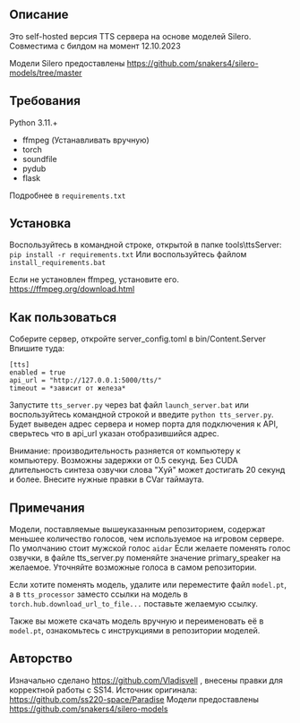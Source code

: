 ## Описание
Это self-hosted версия TTS сервера на основе моделей Silero. Совместима с билдом на момент 12.10.2023

Модели Silero предоставлены https://github.com/snakers4/silero-models/tree/master


## Требования

Python 3.11.+

- ffmpeg (Устанавливать вручную)
- torch
- soundfile
- pydub
- flask

Подробнее в `requirements.txt`

## Установка

Воспользуйтесь в командной строке, открытой в папке tools\ttsServer: `pip install -r requirements.txt`
Или воспользуйтесь файлом `install_requirements.bat`

Если не установлен ffmpeg, установите его. https://ffmpeg.org/download.html

## Как пользоваться

Соберите сервер, откройте server_config.toml в bin/Content.Server
Впишите туда:
```
[tts]
enabled = true
api_url = "http://127.0.0.1:5000/tts/"
timeout = *зависит от железа*
```

Запустите `tts_server.py` через bat файл `launch_server.bat` или воспользуйтесь командной строкой и введите `python tts_server.py`.
Будет выведен адрес сервера и номер порта для подключения к API, сверьтесь что в api_url указан отобразившийся адрес.

Внимание: производительность разняется от компьютеру к компьютеру. Возможны задержки от 0.5 секунд.
Без CUDA длительность синтеза озвучки слова "Хуй" может достигать 20 секунд и более. Внесите нужные правки в CVar таймаута.

## Примечания

Модели, поставляемые вышеуказанным репозиторием, содержат меньшее количество голосов, чем используемое на игровом сервере.
По умолчанию стоит мужской голос `aidar`
Если желаете поменять голос озвучки, в файле tts_server.py поменяйте значение primary_speaker на желаемое.
Уточняйте возможные голоса в самом репозитории.

Если хотите поменять модель, удалите или переместите файл `model.pt`, а в `tts_processor` заместо ссылки на модель в `torch.hub.download_url_to_file...`
поставьте желаемую ссылку.

Также вы можете скачать модель вручную и переименовать её в `model.pt`, ознакомьтесь с инструкциями в репозитории моделей.

## Авторство

Изначально сделано https://github.com/Vladisvell , внесены правки для корректной работы с SS14.
Источник оригинала: https://github.com/ss220-space/Paradise
Модели предоставлены https://github.com/snakers4/silero-models
